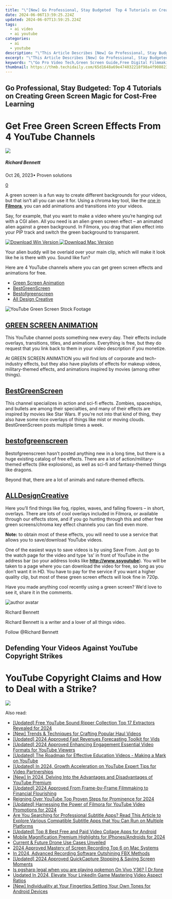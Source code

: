 ```yaml
---
title: "\"[New] Go Professional, Stay Budgeted  Top 4 Tutorials on Creating Green Screen Magic for Cost-Free Learning for 2024\""
date: 2024-06-06T13:59:25.224Z
updated: 2024-06-07T13:59:25.224Z
tags:
  - ai video
  - ai youtube
categories:
  - ai
  - youtube
description: "\"This Article Describes [New] Go Professional, Stay Budgeted: Top 4 Tutorials on Creating Green Screen Magic for Cost-Free Learning for 2024\""
excerpt: "\"This Article Describes [New] Go Professional, Stay Budgeted: Top 4 Tutorials on Creating Green Screen Magic for Cost-Free Learning for 2024\""
keywords: "\"Go Pro Video Tech,Green Screen Guide,Free Digital Filmmaking,No-Cost Cinematic Skills,Affordable Film Production,Low Budget Effects Tutorial,Economical CGI Learning\""
thumbnail: https://thmb.techidaily.com/65d1648a69e474032218f98a4f9088236faaaabb296646cc458aad0041a1d229.png
---
```


## Go Professional, Stay Budgeted: Top 4 Tutorials on Creating Green Screen Magic for Cost-Free Learning

# Get Free Green Screen Effects From 4 YouTube Channels

![](https://images.wondershare.com/filmora/article-images/richard-bennett.jpg)

##### Richard Bennett

 Oct 26, 2023• Proven solutions

[0](#commentsBoxSeoTemplate)

A green screen is a fun way to create different backgrounds for your videos, but that isn’t all you can use it for. Using a chroma key tool, like the [one in **Filmora**](https://tools.techidaily.com/wondershare/filmora/download/), you can add animations and transitions into your videos.

Say, for example, that you want to make a video where you’re hanging out with a CGI alien. All you need is an alien green screen effect – an animated alien against a green background. In Filmora, you drag that alien effect into your PIP track and switch the green background to transparent.

[![Download Win Version](https://images.wondershare.com/filmora/guide/download-btn-win.jpg) ](https://tools.techidaily.com/wondershare/filmora/download/) [![Download Mac Version](https://images.wondershare.com/filmora/guide/download-btn-mac.jpg) ](https://tools.techidaily.com/wondershare/filmora/download/)

Your alien buddy will be overlaid over your main clip, which will make it look like he is there with you. Sound like fun?

Here are 4 YouTube channels where you can get green screen effects and animations for free.

* [Green Screen Animation](#animation)
* [BestGreenScreen](#best)
* [Bestofgreenscreen](#bestof)
* [All Design Creative](#alldesign)

![YouTube Green Screen Stock Footage](https://images.wondershare.com/filmora/article-images/free-green-screen-effects.jpg)

## [GREEN SCREEN ANIMATION](https://www.youtube.com/channel/UCk7DcAEWN8dna2A%5FKYSSslQ/featured)

This YouTube channel posts something new every day. Their effects include overlays, transitions, titles, and animations. Everything is free, but they do request that you link back to them in your video description if you monetize.

At GREEN SCREEN ANIMATION you will find lots of corporate and tech-industry effects, but they also have playlists of effects for makeup videos, military-themed effects, and animations inspired by movies (among other things).

## [BestGreenScreen](https://www.youtube.com/user/bestgreenscreen/featured)

This channel specializes in action and sci-fi effects. Zombies, spaceships, and bullets are among their specialties, and many of their effects are inspired by movies like Star Wars. If you’re not into that kind of thing, they also have some nice overlays of things like mist or moving clouds. BestGreenScreen posts multiple times a week.

## [bestofgreenscreen](https://www.youtube.com/user/bestofgreenscreen/featured)

Bestofgreenscreen hasn’t posted anything new in a long time, but there is a huge existing catalog of free effects. There are a lot of action/military-themed effects (like explosions), as well as sci-fi and fantasy-themed things like dragons.

Beyond that, there are a lot of animals and nature-themed effects.

## [ALLDesignCreative](https://www.youtube.com/user/alldesigncreative)

Here you’ll find things like fog, ripples, waves, and falling flowers – in short, overlays. There are lots of cool overlays included in Filmora, or available through our effects store, and if you go hunting through this and other free green screens/chroma key effect channels you can find even more.

**Note:** to obtain most of these effects, you will need to use a service that allows you to save/download YouTube videos.

One of the easiest ways to save videos is by using Save From. Just go to the watch page for the video and type ‘ss’ in front of YouTube in the address bar (so your address looks like **<http://www.ssyoutube>**). You will be taken to a page where you can download the video for free, so long as you don’t want it in HD. You have to pay for the service if you want a higher quality clip, but most of these green screen effects will look fine in 720p.

Have you made anything cool recently using a green screen? We'd love to see it, share it in the comments.

![author avatar](https://images.wondershare.com/filmora/article-images/richard-bennett.jpg)

Richard Bennett

Richard Bennett is a writer and a lover of all things video.

Follow @Richard Bennett


<ins class="adsbygoogle"
     style="display:block"
     data-ad-format="autorelaxed"
     data-ad-client="ca-pub-7571918770474297"
     data-ad-slot="1223367746"></ins>

## Defending Your Videos Against YouTube Copyright Strikes

# YouTube Copyright Claims and How to Deal with a Strike?

![](https://images.wondershare.com/filmora/article-images/richard-bennett.jpg)

<span class="atpl-alsoreadstyle">Also read:</span>
<div><ul>
<li><a href="https://eaxpv-info.techidaily.com/updated-free-youtube-sound-ripper-collection-top-17-extractors-revealed-for-2024/"><u>[Updated] Free YouTube Sound Ripper Collection  Top 17 Extractors Revealed for 2024</u></a></li>
<li><a href="https://eaxpv-info.techidaily.com/new-trends-and-techniques-for-crafting-popular-haul-videos/"><u>[New] Trends & Techniques for Crafting Popular Haul Videos</u></a></li>
<li><a href="https://eaxpv-info.techidaily.com/updated-2024-approved-fast-revenues-forecasting-toolkit-for-vids/"><u>[Updated] 2024 Approved  Fast Revenues Forecasting Toolkit for Vids</u></a></li>
<li><a href="https://eaxpv-info.techidaily.com/updated-2024-approved-enhancing-engagement-essential-video-formats-for-youtube-viewers/"><u>[Updated] 2024 Approved  Enhancing Engagement  Essential Video Formats for YouTube Viewers</u></a></li>
<li><a href="https://eaxpv-info.techidaily.com/updated-the-roadmap-for-effective-education-videos-making-a-mark-on-youtube/"><u>[Updated] The Roadmap for Effective Education Videos - Making a Mark on YouTube</u></a></li>
<li><a href="https://eaxpv-info.techidaily.com/updated-in-2024-growth-acceleration-on-youtube-expert-tips-for-video-partnerships/"><u>[Updated] In 2024, Growth Acceleration on YouTube  Expert Tips for Video Partnerships</u></a></li>
<li><a href="https://eaxpv-info.techidaily.com/new-in-2024-delving-into-the-advantages-and-disadvantages-of-youtube-premium/"><u>[New] In 2024, Delving Into the Advantages and Disadvantages of YouTube Premium</u></a></li>
<li><a href="https://eaxpv-info.techidaily.com/updated-2024-approved-from-frame-by-frame-filmmaking-to-financial-flourishing/"><u>[Updated] 2024 Approved  From Frame-by-Frame Filmmaking to Financial Flourishing</u></a></li>
<li><a href="https://eaxpv-info.techidaily.com/reigning-over-youtube-top-proven-steps-for-prominence-for-2024/"><u>Reigning Over YouTube  Top Proven Steps for Prominence for 2024</u></a></li>
<li><a href="https://eaxpv-info.techidaily.com/updated-harnessing-the-power-of-filmora-for-youtube-video-promotions-for-2024/"><u>[Updated] Harnessing the Power of Filmora for YouTube Video Promotions for 2024</u></a></li>
<li><a href="https://ai-editing-video.techidaily.com/are-you-searching-for-professional-subtitle-apps-read-this-article-to-explore-various-compatible-subtitle-apps-that-you-can-run-on-multiple-platforms/"><u>Are You Searching for Professional Subtitle Apps? Read This Article to Explore Various Compatible Subtitle Apps that You Can Run on Multiple Platforms</u></a></li>
<li><a href="https://some-approaches.techidaily.com/updated-top-8-best-free-and-paid-video-collage-apps-for-android/"><u>[Updated] Top 8 Best Free and Paid Video Collage Apps for Android</u></a></li>
<li><a href="https://instagram-video-files.techidaily.com/mobile-magnification-premium-highlights-for-iphonesandroids-for-2024/"><u>Mobile Magnification  Premium Highlights for IPhones/Androids for 2024</u></a></li>
<li><a href="https://extra-lessons.techidaily.com/current-and-future-drone-use-cases-unveiled/"><u>Current & Future  Drone Use Cases Unveiled</u></a></li>
<li><a href="https://remote-screen-capture.techidaily.com/2024-approved-mastery-of-screen-recording-top-6-on-mac-systems/"><u>2024 Approved  Mastery of Screen Recording  Top 6 on Mac Systems</u></a></li>
<li><a href="https://visual-screen-recording.techidaily.com/in-2024-advanced-recording-software-outshining-fbx-methods/"><u>In 2024, Advanced Recording Software Outshining FBX Methods</u></a></li>
<li><a href="https://digital-screen-recording.techidaily.com/updated-2024-approved-quickcapture-stopping-and-saving-screen-moments/"><u>[Updated] 2024 Approved  QuickCapture  Stopping & Saving Screen Moments</u></a></li>
<li><a href="https://fake-location.techidaily.com/is-pgsharp-legal-when-you-are-playing-pokemon-on-vivo-y36-drfone-by-drfone-virtual-android/"><u>Is pgsharp legal when you are playing pokemon On Vivo Y36? | Dr.fone</u></a></li>
<li><a href="https://video-content-creator.techidaily.com/updated-in-2024-elevate-your-linkedin-game-mastering-video-aspect-ratios/"><u>Updated In 2024, Elevate Your LinkedIn Game Mastering Video Aspect Ratios</u></a></li>
<li><a href="https://some-techniques.techidaily.com/new-individuality-at-your-fingertips-setting-your-own-tones-for-android-devices/"><u>[New] Individuality at Your Fingertips  Setting Your Own Tones for Android Devices</u></a></li>
</ul></div>
